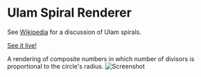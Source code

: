 Ulam Spiral Renderer
====================

See [Wikipedia](http://en.wikipedia.org/wiki/Ulam_spiral) for a discussion of Ulam spirals.

[See it live!](http://crazedgremlin.github.io/UlamSpiral/)

A rendering of composite numbers in which number of divisors is proportional to the circle's radius.
![Screenshot](https://raw.github.com/crazedgremlin/UlamSpiral/master/doc/img/screenshot1.png)

